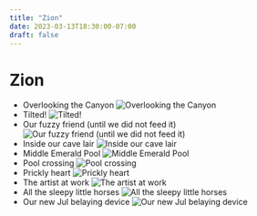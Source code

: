 ```yaml
---
title: "Zion"
date: 2023-03-13T18:30:00-07:00
draft: false
---
```


# Zion

* Overlooking the Canyon
  ![Overlooking the Canyon](https://i.imgur.com/yxsk7Ta.jpeg)
* Tilted!
  ![Tilted!](https://i.imgur.com/gfz7zfi.jpeg)
* Our fuzzy friend (until we did not feed it)
  ![Our fuzzy friend (until we did not feed it)](https://i.imgur.com/1E58OZ4.jpeg)
* Inside our cave lair
  ![Inside our cave lair](https://i.imgur.com/SA3NaYX.jpeg)
* Middle Emerald Pool
  ![Middle Emerald Pool](https://i.imgur.com/BdSz7qC.jpeg)
* Pool crossing
  ![Pool crossing](https://i.imgur.com/8Y2F2uv.jpeg)
* Prickly heart
  ![Prickly heart](https://i.imgur.com/QjpDGey.jpeg)
* The artist at work
  ![The artist at work](https://i.imgur.com/57JvPty.jpeg)
* All the sleepy little horses
  ![All the sleepy little horses](https://i.imgur.com/ua5xsXG.jpeg)
* Our new Jul belaying device
  ![Our new Jul belaying device](https://i.imgur.com/jt0h9yh.jpeg)
